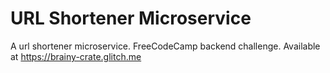 # URL Shortener Microservice

A url shortener microservice. FreeCodeCamp backend challenge. Available at https://brainy-crate.glitch.me
